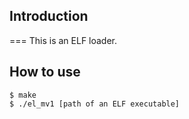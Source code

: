 ## Introduction
===
This is an ELF loader.

## How to use
```
$ make
$ ./el_mv1 [path of an ELF executable]
```